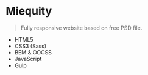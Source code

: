 # Miequity
> Fully responsive website based on free PSD file.

* HTML5
* CSS3 (Sass)
* BEM & OOCSS
* JavaScript
* Gulp
